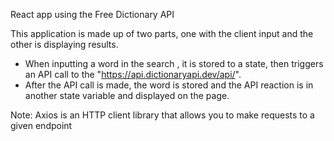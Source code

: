 React app using the Free Dictionary API 


This application is made up of two parts, one with the client input and the other is displaying results. 

 - When inputting a word in the search , it is  stored to a state, then triggers an API call to the "https://api.dictionaryapi.dev/api/". 
 - After the API call is made, the word is stored and the  API reaction is in another state variable and displayed on the page.


Note: 
Axios is an HTTP client library that allows you to make requests to a given endpoint
